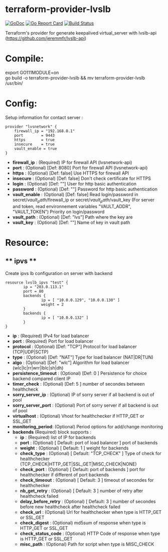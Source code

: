 # terraform-provider-lvslb
[![GoDoc](https://godoc.org/github.com/jeremmfr/terraform-provider-lvslb?status.svg)](https://godoc.org/github.com/jeremmfr/terraform-provider-lvslb) [![Go Report Card](https://goreportcard.com/badge/github.com/jeremmfr/terraform-provider-lvslb)](https://goreportcard.com/report/github.com/jeremmfr/terraform-provider-lvslb)
[![Build Status](https://travis-ci.org/jeremmfr/terraform-provider-lvslb.svg?branch=master)](https://travis-ci.org/jeremmfr/terraform-provider-lvslb)

Terraform's provider for generate keepalived virtual_server with lvslb-api (https://github.com/jeremmfr/lvslb-api)

Compile:
========

export GO111MODULE=on  
go build -o terraform-provider-lvslb && mv terraform-provider-lvslb /usr/bin/

Config:
=======

Setup information for contact server :
```
provider "lvsnetwork" {
    firewall_ip = "192.168.0.1"
    port		= 9443
	https		= true
	insecure	= true
	vault_enable = true
}
```
* **firewall_ip** : (Required) IP for firewall API (lvsnetwork-api)
* **port** : (Optional) [Def: 8080] Port for firewall API (lvsnetwork-api)
* **https** : (Optional) [Def: false] Use HTTPS for firewall API
* **insecure** : (Optional) [Def: false] Don't check certificate for HTTPS
* **login** : (Optional) [Def: ""] User for http basic authentication
* **password** : (Optional) [Def: ""] Password for http basic authentication
* **vault_enable** : (Optional) [Def: false] Read login/password in secret/$vault_path/$firewall_ip or secret/$vault_path/$vault_key (For server and token, read environnement variables "VAULT_ADDR", "VAULT_TOKEN") Priority on login/password
* **vault_path** : (Optional) [Def: "lvs"] Path where the key are
* **vault_key** : (Optional) [Def: ""] Name of key in vault path

Resource:
=========

** ipvs **
---------------

Create ipvs lb  configuration on server with backend

```
resource lvslb_ipvs "test" {
        ip = "203.0.113.1"
        port = 80
        backends {
                ip = [ "10.0.0.129", "10.0.0.130" ]
                weight = 2
        }
        backends {
                ip = [ "10.0.0.132" ]
        }
}
```

* **ip** : (Required) IPv4 for load balancer
* **port** : (Required) Port for load balancer
* **protocol** : (Optional) [Def: "TCP"] Protocol for load balancer (TCP|UDP|SCTP)
* **type** : (Optional) [Def: "NAT"] Type for load balancer (NAT|DR|TUN)
* **algo** : (Optional) [Def: "wlc"] Algorithm for load balancer (wlc|lc|rr|wrr|lblc|sh|dh)
* **persistence_timeout** : (Optional) [Def: 0 ] Persistence for choice backend compared client IP
* **timer_check** : (Optional) [Def: 5 ] number of secondes between healthcheck
* **sorry_server_ip** : (Optional) IP of sorry server if all backend is out of pool
* **sorry_server_port** : (Optional) Port of sorry server if all backend is out of pool
* **virtualhost** : (Optional) Vhost for healthchecker if HTTP_GET or SSL_GET
* **monitoring_period**: (Optional) Period options for add/change monitoring
* **backends** (Required) block supports :
	* **ip** : (Required) list of IP for backends
	* **port** : (Optional) [ Default: port of load balancer ] port of backends
	* **weight** : (Optional) [ Default: 1 ] weight for backends
	* **check_type** : (Optional) [ Default: "TCP_CHECK" ] Type of check for healthchecker (TCP_CHECK|HTTP_GET|SSL_GET|MISC_CHECK|NONE)
	* **check_port** : (Optional) [ Default: port of backends ] port for healthchecker if different of port backends
	* **check_timeout** : (Optional) [ Default: 3 ] timeout of secondes for healthchecker
	* **nb_get_retry** : (Optional) [ Default: 3 ] number of retry after healthcheck failed
	* **delay_before_retry** : (Optional) [ Default: 3 ] number of secondes before new healthcheck after healthcheck failed
	* **check_url** : (Optional) Url for healthchecker when type is HTTP_GET or SSL_GET
	* **check_digest** : (Optional) md5sum of response when type is HTTP_GET or SSL_GET
	* **check_status_code** : (Optional) HTTP Code of response when type is HTTP_GET or SSL_GET
	* **misc_path** : (Optional) Path for script when type is MISC_CHECK
